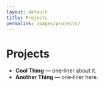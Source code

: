 ```yaml
---
layout: default
title: Projects
permalink: /pages/projects/
---
```


# Projects

- **Cool Thing** — one‑liner about it.
- **Another Thing** — one‑liner here.

